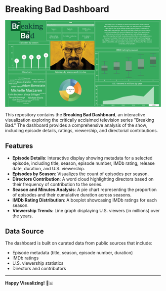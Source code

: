 # Breaking Bad Dashboard

![Breaking Bad Dashboard](https://github.com/harshakalluri1403/Tableau-Dashboards/blob/fe3cb28781227ab993597116bc4313584b452d16/Readmess/Screenshot%202024-11-21%20233511.png)

This repository contains the **Breaking Bad Dashboard**, an interactive visualization exploring the critically acclaimed television series "Breaking Bad." The dashboard provides a comprehensive analysis of the show, including episode details, ratings, viewership, and directorial contributions.

## Features

- **Episode Details**: Interactive display showing metadata for a selected episode, including title, season, episode number, IMDb rating, release date, duration, and U.S. viewership.
- **Episodes by Season**: Visualizes the count of episodes per season.
- **Directors Contribution**: A word cloud highlighting directors based on their frequency of contribution to the series.
- **Season and Minutes Analysis**: A pie chart representing the proportion of episodes and their cumulative duration across seasons.
- **IMDb Rating Distribution**: A boxplot showcasing IMDb ratings for each season.
- **Viewership Trends**: Line graph displaying U.S. viewers (in millions) over the years.

## Data Source

The dashboard is built on curated data from public sources that include:

- Episode metadata (title, season, episode number, duration)
- IMDb ratings
- U.S. viewership statistics
- Directors and contributors

---
**Happy Visualizing!** 🎥📊
